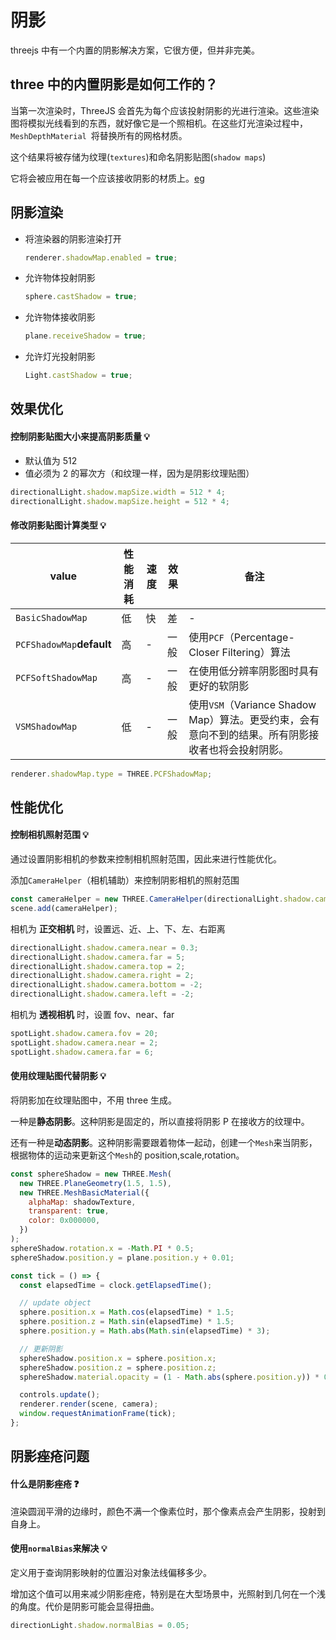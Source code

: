 # 阴影

threejs 中有一个内置的阴影解决方案，它很方便，但并非完美。

## three 中的内置阴影是如何工作的？

当第一次渲染时，ThreeJS 会首先为每个应该投射阴影的光进行渲染。这些渲染图将模拟光线看到的东西，就好像它是一个照相机。在这些灯光渲染过程中，`MeshDepthMaterial `将替换所有的网格材质。

这个结果将被存储为纹理(`textures`)和命名阴影贴图(`shadow maps`)

它将会被应用在每一个应该接收阴影的材质上。[eg](https://threejs.org/examples/webgl_shadowmap_viewer.html)

## 阴影渲染

- 将渲染器的阴影渲染打开

  ```js
  renderer.shadowMap.enabled = true;
  ```

- 允许物体投射阴影

  ```js
  sphere.castShadow = true;
  ```

- 允许物体接收阴影

  ```js
  plane.receiveShadow = true;
  ```

- 允许灯光投射阴影
  ```js
  Light.castShadow = true;
  ```

## 效果优化

#### 控制阴影贴图大小来提高阴影质量 💡

- 默认值为 512
- 值必须为 2 的幂次方（和纹理一样，因为是阴影纹理贴图）

```js
directionalLight.shadow.mapSize.width = 512 * 4;
directionalLight.shadow.mapSize.height = 512 * 4;
```

#### 修改阴影贴图计算类型 💡

| value                     | 性能消耗 | 速度 | 效果 | 备注                                                                                               |
| ------------------------- | -------- | ---- | ---- | -------------------------------------------------------------------------------------------------- |
| `BasicShadowMap`          | 低       | 快   | 差   | -                                                                                                  |
| `PCFShadowMap`**default** | 高       | -    | 一般 | 使用`PCF`（Percentage-Closer Filtering）算法                                                       |
| `PCFSoftShadowMap`        | 高       | -    | 一般 | 在使用低分辨率阴影图时具有更好的软阴影                                                             |
| `VSMShadowMap`            | 低       | -    | 一般 | 使用`VSM`（Variance Shadow Map）算法。更受约束，会有意向不到的结果。所有阴影接收者也将会投射阴影。 |

```js
renderer.shadowMap.type = THREE.PCFShadowMap;
```

## 性能优化

#### 控制相机照射范围 💡

通过设置阴影相机的参数来控制相机照射范围，因此来进行性能优化。

添加`CameraHelper`（相机辅助）来控制阴影相机的照射范围

```js
const cameraHelper = new THREE.CameraHelper(directionalLight.shadow.camera);
scene.add(cameraHelper);
```

相机为 **正交相机** 时，设置远、近、上、下、左、右距离

```js
directionalLight.shadow.camera.near = 0.3;
directionalLight.shadow.camera.far = 5;
directionalLight.shadow.camera.top = 2;
directionalLight.shadow.camera.right = 2;
directionalLight.shadow.camera.bottom = -2;
directionalLight.shadow.camera.left = -2;
```

相机为 **透视相机** 时，设置 fov、near、far

```js
spotLight.shadow.camera.fov = 20;
spotLight.shadow.camera.near = 2;
spotLight.shadow.camera.far = 6;
```

#### 使用纹理贴图代替阴影 💡

将阴影加在纹理贴图中，不用 three 生成。

一种是**静态阴影**。这种阴影是固定的，所以直接将阴影 P 在接收方的纹理中。

还有一种是**动态阴影**。这种阴影需要跟着物体一起动，创建一个`Mesh`来当阴影，根据物体的运动来更新这个`Mesh`的 position,scale,rotation。

```js
const sphereShadow = new THREE.Mesh(
  new THREE.PlaneGeometry(1.5, 1.5),
  new THREE.MeshBasicMaterial({
    alphaMap: shadowTexture,
    transparent: true,
    color: 0x000000,
  })
);
sphereShadow.rotation.x = -Math.PI * 0.5;
sphereShadow.position.y = plane.position.y + 0.01;

const tick = () => {
  const elapsedTime = clock.getElapsedTime();

  // update object
  sphere.position.x = Math.cos(elapsedTime) * 1.5;
  sphere.position.z = Math.sin(elapsedTime) * 1.5;
  sphere.position.y = Math.abs(Math.sin(elapsedTime) * 3);

  // 更新阴影
  sphereShadow.position.x = sphere.position.x;
  sphereShadow.position.z = sphere.position.z;
  sphereShadow.material.opacity = (1 - Math.abs(sphere.position.y)) * 0.5;

  controls.update();
  renderer.render(scene, camera);
  window.requestAnimationFrame(tick);
};
```

## 阴影痤疮问题

#### 什么是阴影痤疮 ❓

渲染圆润平滑的边缘时，颜色不满一个像素位时，那个像素点会产生阴影，投射到自身上。
<image-box src="http://assets.yomuki.com/md/webgl/Xnip2023-01-17_10-30-44.jpg" />
<image-box src="http://assets.yomuki.com/md/webgl/Xnip2023-01-17_10-32-23.jpg" />

#### 使用`normalBias`来解决 💡

定义用于查询阴影映射的位置沿对象法线偏移多少。

增加这个值可以用来减少阴影痤疮，特别是在大型场景中，光照射到几何在一个浅的角度。代价是阴影可能会显得扭曲。

```js
directionLight.shadow.normalBias = 0.05;
```

